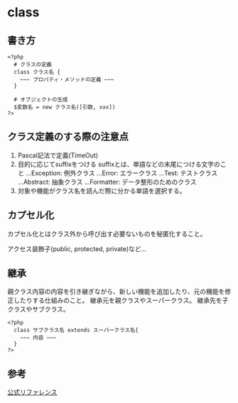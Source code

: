 # class

## 書き方
```
<?php
  # クラスの定義
  class クラス名 {
    ~~~ プロパティ・メソッドの定義 ~~~
  }

  # オブジェクトの生成
  $変数名 = new クラス名([引数, xxx])
?>
```

## クラス定義のする際の注意点

1. Pascal記法で定義(TimeOut)
1. 目的に応じてsuffixをつける
  suffixとは、単語などの末尾につける文字のこと
  ...Exception: 例外クラス
  ...Error: エラークラス
  ...Test: テストクラス
  ...Abstract: 抽象クラス
  ...Formatter: データ整形のためのクラス
1. 対象や機能がクラス名を読んだ際に分かる単語を選択する。

## カプセル化
カプセル化とはクラス外から呼び出す必要ないものを秘匿化すること。

アクセス装飾子(public, protected, private)など...

## 継承
親クラス内容の内容を引き継ぎながら、新しい機能を追加したり、元の機能を修正したりする仕組みのこと。
継承元を親クラスやスーパークラス。
継承先を子クラスやサブクラス。

```
<?php
  class サブクラス名 extends スーパークラス名{
    ~~~ 内容 ~~~
  }
?>
```

## 参考
[公式リファレンス](https://www.php.net/manual/ja/language.oop5.php)